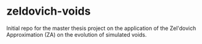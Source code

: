 # zeldovich-voids
Initial repo for the master thesis project on the application of the Zel'dovich Approximation (ZA) on the evolution of simulated voids.

